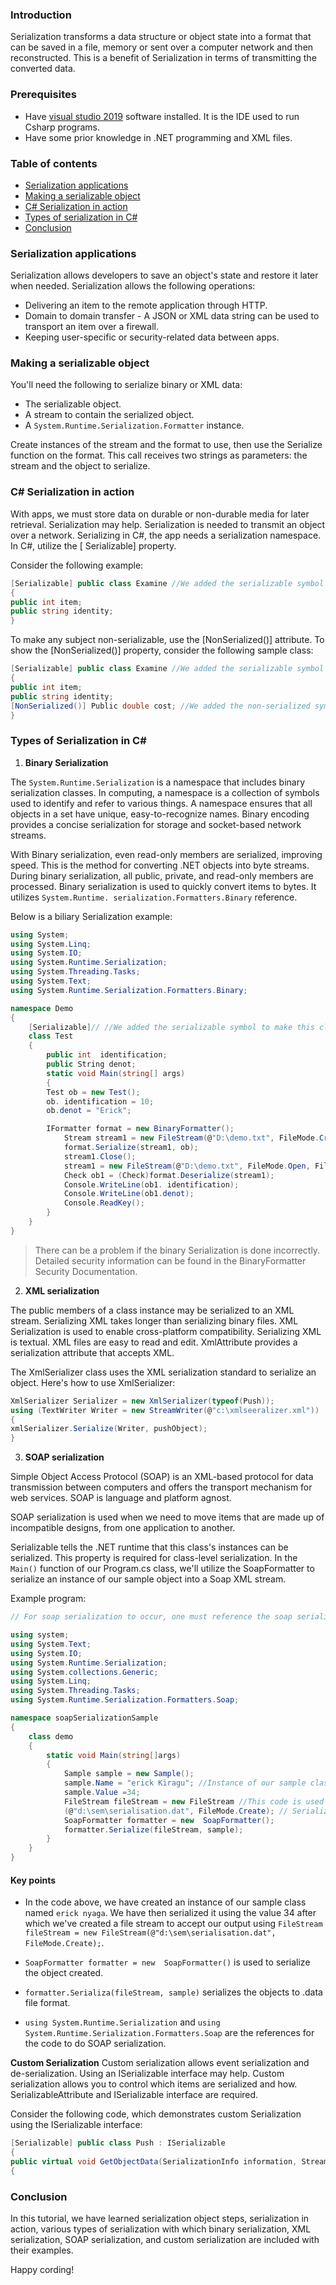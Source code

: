 ### Introduction
Serialization transforms a data structure or object state into a format that can be saved in a file, memory or sent over a computer network and then reconstructed. This is a benefit of Serialization in terms of transmitting the converted data.

### Prerequisites
- Have [visual studio 2019](https://visualstudio.microsoft.com/vs/) software installed. It is the IDE used to run Csharp programs.
- Have some prior knowledge in .NET programming and XML files.

### Table of contents
- [Serialization applications](#serialization-applications)
- [Making a serializable object](#making-a-serializable-object)
- [C# Serialization in action](#c-serialization-in-action)
- [Types of serialization in C#](#types-of-serialization-in-c)
- [Conclusion](#conclusion)

### Serialization applications
Serialization allows developers to save an object's state and restore it later when needed. Serialization allows the following operations:

- Delivering an item to the remote application through HTTP.
- Domain to domain transfer - A JSON or XML data string can be used to transport an item over a firewall.
- Keeping user-specific or security-related data between apps.

### Making a serializable object
You'll need the following to serialize binary or XML data:
- The serializable object.
- A stream to contain the serialized object.
- A `System.Runtime.Serialization.Formatter` instance.

Create instances of the stream and the format to use, then use the Serialize function on the format. This call receives two strings as parameters: the stream and the object to serialize.

### C# Serialization in action
With apps, we must store data on durable or non-durable media for later retrieval. Serialization may help. Serialization is needed to transmit an object over a network. Serializing in C#, the app needs a serialization namespace. In C#, utilize the [ Serializable] property.

Consider the following example:

```csharp
[Serializable] public class Examine //We added the serializable symbol to make this class serializable.
{
public int item;
public string identity;
}
```

To make any subject non-serializable, use the [NonSerialized()] attribute. To show the [NonSerialized()] property, consider the following sample class:

```csharp
[Serializable] public class Examine //We added the serializable symbol to make this class serializable.
{
public int item;
public string identity;
[NonSerialized()] Public double cost; //We added the non-serialized symbol to make this class non-serializable.
}
```

### Types of Serialization in C#

1. **Binary Serialization**

The `System.Runtime.Serialization` is a namespace that includes binary serialization classes. In computing, a namespace is a collection of symbols used to identify and refer to various things. A namespace ensures that all objects in a set have unique, easy-to-recognize names. Binary encoding provides a concise serialization for storage and socket-based network streams.

With Binary serialization, even read-only members are serialized, improving speed. This is the method for converting .NET objects into byte streams. During binary serialization, all public, private, and read-only members are processed. Binary serialization is used to quickly convert items to bytes. It utilizes `System.Runtime. serialization.Formatters.Binary` reference.

Below is a biliary Serialization example:

```csharp
using System;
using System.Linq;
using System.IO;
using System.Runtime.Serialization;
using System.Threading.Tasks;
using System.Text;
using System.Runtime.Serialization.Formatters.Binary;

namespace Demo
{
    [Serializable]// //We added the serializable symbol to make this class serializable.
    class Test
    {
        public int  identification;
        public String denot;
        static void Main(string[] args)
        {
        Test ob = new Test();
        ob. identification = 10;
        ob.denot = "Erick";

        IFormatter format = new BinaryFormatter();
            Stream stream1 = new FileStream(@"D:\demo.txt", FileMode.Create,FileAccess.Write);
            format.Serialize(stream1, ob);
            stream1.Close();
            stream1 = new FileStream(@"D:\demo.txt", FileMode.Open, FileAccess.Read);
            Check ob1 = (Check)format.Deserialize(stream1);
            Console.WriteLine(ob1. identification);
            Console.WriteLine(ob1.denot);
            Console.ReadKey();
        }
    }
}
```

> There can be a problem if the binary Serialization is done incorrectly. Detailed security information can be found in the BinaryFormatter Security Documentation.

2. **XML serialization**

The public members of a class instance may be serialized to an XML stream. Serializing XML takes longer than serializing binary files. XML Serialization is used to enable cross-platform compatibility. Serializing XML is textual. XML files are easy to read and edit. XmlAttribute provides a serialization attribute that accepts XML.

The XmlSerializer class uses the XML serialization standard to serialize an object. Here's how to use XmlSerializer:

```csharp
XmlSerializer Serializer = new XmlSerializer(typeof(Push));
using (TextWriter Writer = new StreamWriter(@"c:\xmlseeralizer.xml"))
{
xmlSerializer.Serialize(Writer, pushObject);
}
```

3. **SOAP serialization**

Simple Object Access Protocol (SOAP) is an XML-based protocol for data transmission between computers and offers the transport mechanism for web services. SOAP is language and platform agnost.

SOAP serialization is used when we need to move items that are made up of incompatible designs, from one application to another.

Serializable tells the .NET runtime that this class's instances can be serialized. This property is required for class-level serialization. In the `Main()` function of our Program.cs class, we'll utilize the SoapFormatter to serialize an instance of our sample object into a Soap XML stream.

Example program:

```csharp
// For soap serialization to occur, one must reference the soap serialization using System.Runtime.Serialization.Formatters.Soap;

using system;
using System.Text;
using System.IO;
using System.Runtime.Serialization;
using System.collections.Generic;
using System.Linq;
using System.Threading.Tasks;
using System.Runtime.Serialization.Formatters.Soap;

namespace soapSerializationSample
{
    class demo
    {
        static void Main(string[]args)
        {
            Sample sample = new Sample();
            sample.Name = "erick Kiragu"; //Instance of our sample class
            sample.Value =34;
            FileStream fileStream = new FileStream //This code is used to accept our output
            (@"d:\sem\serialisation.dat", FileMode.Create); // Serialization of the object
            SoapFormatter formatter = new  SoapFormatter();
            formatter.Serialize(fileStream, sample);
        }
    }
}
```

#### Key points
- In the code above, we have created an instance of our sample class named `erick nyaga`. We have then serialized it using the value 34 after which we've created a file stream to accept our output using `FileStream fileStream = new FileStream(@"d:\sem\serialisation.dat", FileMode.Create);`.

- `SoapFormatter formatter = new  SoapFormatter()` is used to serialize the object created.

- `formatter.Serializa(fileStream, sample)` serializes the objects to .data file format.

- `using System.Runtime.Serialization` and `using System.Runtime.Serialization.Formatters.Soap` are the references for the code to do SOAP serialization.

**Custom Serialization**
Custom serialization allows event serialization and de-serialization. Using an ISerializable interface may help. Custom serialization allows you to control which items are serialized and how. SerializableAttribute and ISerializable interface are required.

Consider the following code, which demonstrates custom Serialization using the ISerializable interface:

```csharp
[Serializable] public class Push : ISerializable
{
public virtual void GetObjectData(SerializationInfo information, StreamingContext context)
{
```

### Conclusion
In this tutorial, we have learned serialization object steps, serialization in action, various types of serialization with which binary serialization, XML serialization, SOAP serialization, and custom serialization are included with their examples. 

Happy cording!
